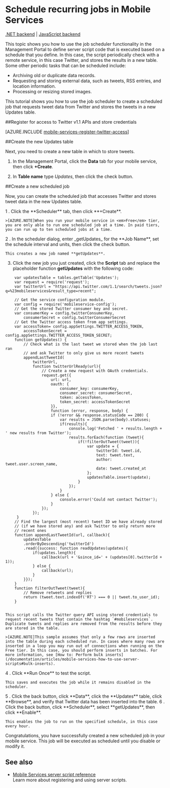 <properties
	pageTitle="Schedule backend tasks in a JavaScript backend mobile service | Windows Azure"
	description="Use the scheduler in Azure Mobile Services to define JavaScript backend jobs that run on a schedule."
	services="mobile-services"
	documentationCenter=""
	authors="ggailey777"
	manager="dwrede"
	editor=""/>

<tags
	ms.service="mobile-services"
	ms.date="12/07/2015"
	wacn.date=""/>

# Schedule recurring jobs in Mobile Services

<!-- deleted by customization
[AZURE.INCLUDE [mobile-service-note-mobile-apps](../includes/mobile-services-note-mobile-apps.md)]
&nbsp;


> [AZURE.SELECTOR]
- [.NET backend](/documentation/articles/mobile-services-dotnet-backend-schedule-recurring-tasks)
- [Javascript backend](/documentation/articles/mobile-services-schedule-recurring-tasks)

This topic shows you how to use the job scheduler functionality in the Azure Management Portal to define server script code that is executed based on a schedule that you define. In this case, the script periodically check with a remote service, in this case Twitter, and stores the results in a new table. Some other periodic tasks that can be scheduled include:
-->
<!-- keep by customization: begin -->
<div class="dev-center-tutorial-subselector">
	<a href="/documentation/articles/mobile-services-dotnet-backend-schedule-recurring-tasks/" title=".NET backend">.NET backend</a> | <a href="/documentation/articles/mobile-services-schedule-recurring-tasks/"  title="JavaScript backend" class="current">JavaScript backend</a>
</div>
 
This topic shows you how to use the job scheduler functionality in the Management Portal to define server script code that is executed based on a schedule that you define. In this case, the script periodically check with a remote service, in this case Twitter, and stores the results in a new table. Some other periodic tasks that can be scheduled include:
<!-- keep by customization: end -->

+ Archiving old or duplicate data records.
+ Requesting and storing external data, such as tweets, RSS entries, and location information.
+ Processing or resizing stored images.

This tutorial shows you how to use the job scheduler to create a scheduled job that requests tweet data from Twitter and stores the tweets in a new Updates table.

##<a name="get-oauth-credentials"></a>Register for access to Twitter v1.1 APIs and store credentials

[AZURE.INCLUDE [mobile-services-register-twitter-access](../includes/mobile-services-register-twitter-access.md)]

##<a name="create-table"></a>Create the new Updates table

Next, you need to create a new table in which to store tweets.

<!-- deleted by customization
2. In the [Azure Management Portal], click the **Data** tab for your mobile service, then click **+Create**.

3. In **Table name** type _Updates_, then click the check button.
-->
<!-- keep by customization: begin -->
1. In the Management Portal, click the **Data** tab for your mobile service, then click **+Create**.

2. In **Table name** type _Updates_, then click the check button.
<!-- keep by customization: end -->

##<a name="add-job"></a>Create a new scheduled job

Now, you can create the scheduled job that accesses Twitter and stores tweet data in the new Updates table.

<!-- deleted by customization 2 --><!-- keep by customization: begin --> 1 <!-- keep by customization: end -->. Click the **Scheduler** tab, then click **+Create**.

    >[AZURE.NOTE]When you run your mobile service in <em>Free</em> tier, you are only able to run one scheduled job at a time. In paid tiers, you can run up to ten scheduled jobs at a time.

<!-- deleted by customization 3 --><!-- keep by customization: begin --> 2 <!-- keep by customization: end -->. In the scheduler dialog, enter _getUpdates_ for the **Job Name**, set the schedule interval and units, then click the check button.
<!-- deleted by customization

   	This creates a new job named **getUpdates**.

4. Click the new job you just created, click the **Script** tab and replace the placeholder function **getUpdates** with the following code:
-->
<!-- keep by customization: begin -->
   
   	This creates a new job named **getUpdates**. 

3. Click the new job you just created, click the **Script** tab and replace the placeholder function **getUpdates** with the following code:
<!-- keep by customization: end -->

		var updatesTable = tables.getTable('Updates');
		var request = require('request');
		var twitterUrl = "https://api.twitter.com/1.1/search/tweets.json?q=%23mobileservices&result_type=recent";

		// Get the service configuration module.
		var config = require('mobileservice-config');
		// Get the stored Twitter consumer key and secret.
		var consumerKey = config.twitterConsumerKey,
		    consumerSecret = config.twitterConsumerSecret
		// Get the Twitter access token from app settings.
		var accessToken= config.appSettings.TWITTER_ACCESS_TOKEN,
		    accessTokenSecret = config.appSettings.TWITTER_ACCESS_TOKEN_SECRET;
		function getUpdates() {
		    // Check what is the last tweet we stored when the job last ran
		    // and ask Twitter to only give us more recent tweets
		    appendLastTweetId(
		        twitterUrl,
		        function twitterUrlReady(url){
		            // Create a new request with OAuth credentials.
		            request.get({
		                url: url,
		                oauth: {
		                    consumer_key: consumerKey,
		                    consumer_secret: consumerSecret,
		                    token: accessToken,
		                    token_secret: accessTokenSecret
		                }},
		                function (error, response, body) {
		                if (!error && response.statusCode == 200) {
		                    var results = JSON.parse(body).statuses;
		                    if(results){
		                        console.log('Fetched ' + results.length + ' new results from Twitter');
		                        results.forEach(function (tweet){
		                            if(!filterOutTweet(tweet)){
		                                var update = {
		                                    twitterId: tweet.id,
		                                    text: tweet.text,
		                                    author: tweet.user.screen_name,
		                                    date: tweet.created_at
		                                };
		                                updatesTable.insert(update);
		                            }
		                        });
		                    }
		                } else {
		                    console.error('Could not contact Twitter');
		                }
		            });
		        });
		 }
		// Find the largest (most recent) tweet ID we have already stored
		// (if we have stored any) and ask Twitter to only return more
		// recent ones
		function appendLastTweetId(url, callback){
		    updatesTable
		    .orderByDescending('twitterId')
		    .read({success: function readUpdates(updates){
		        if(updates.length){
		            callback(url + '&since_id=' + (updates[0].twitterId + 1));
		        } else {
		            callback(url);
		        }
		    }});
		}
		function filterOutTweet(tweet){
		    // Remove retweets and replies
		    return (tweet.text.indexOf('RT') === 0 || tweet.to_user_id);
		}


   	This script calls the Twitter query API using stored credentials to request recent tweets that contain the hashtag `#mobileservices`. Duplicate tweets and replies are removed from the results before they are stored in the table.

    >[AZURE.NOTE]This sample assumes that only a few rows are inserted into the table during each scheduled run. In cases where many rows are inserted in a loop you may run out of connections when running on the Free tier. In this case, you should perform inserts in batches. For more information, see [How to: Perform bulk inserts](/documentation/articles/mobile-services-how-to-use-server-scripts#bulk-inserts).

<!-- deleted by customization 6 --><!-- keep by customization: begin --> 4 <!-- keep by customization: end -->. Click **Run Once** to test the script.

   	This saves and executes the job while it remains disabled in the scheduler.

<!-- deleted by customization 7 --><!-- keep by customization: begin --> 5 <!-- keep by customization: end -->. Click the back button, click **Data**, click the **Updates** table, click **Browse**, and verify that Twitter data has been inserted into the table.

<!-- deleted by customization 8 --><!-- keep by customization: begin --> 6 <!-- keep by customization: end -->. Click the back button, click **Scheduler**, select **getUpdates**, then click **Enable**.

   	This enables the job to run on the specified schedule, in this case every hour.

Congratulations, you have successfully created a new scheduled job in your mobile service. This job will be executed as scheduled until you disable or modify it.

## <a name="nextsteps"> </a>See also

* [Mobile Services server script reference]
  <br/>Learn more about registering and using server scripts.

<!-- Anchors. -->
[Register for Twitter access and store credentials]: #get-oauth-credentials
[Create the new Updates table]: #create-table
[Create a new scheduled job]: #add-job
[Next steps]: #next-steps

<!-- Images. -->

<!-- URLs. -->
<!-- deleted by customization
[Mobile Services server script reference]: http://go.microsoft.com/fwlink/?LinkId=262293
[WindowsAzure.com]: http://azure.microsoft.com/
-->
<!-- keep by customization: begin -->
[Mobile Services server script reference]: /documentation/articles/mobile-services-how-to-use-server-scripts/
[windowsazure.cn]: http://www.windowsazure.cn/
<!-- keep by customization: end -->
[Azure Management Portal]: https://manage.windowsazure.cn/
[Register your apps for Twitter login with Mobile Services]: /documentation/articles/mobile-services-how-to-register-twitter-authentication
[Twitter Developers]: https://apps.twitter.com/
[App settings]: http://msdn.microsoft.com/zh-cn/library/azure/b6bb7d2d-35ae-47eb-a03f-6ee393e170f7
